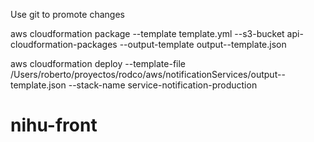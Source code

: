 Use git to promote changes

aws cloudformation package --template template.yml --s3-bucket api-cloudformation-packages --output-template output--template.json

aws cloudformation deploy --template-file /Users/roberto/proyectos/rodco/aws/notificationServices/output--template.json --stack-name service-notification-production
# nihu-front
